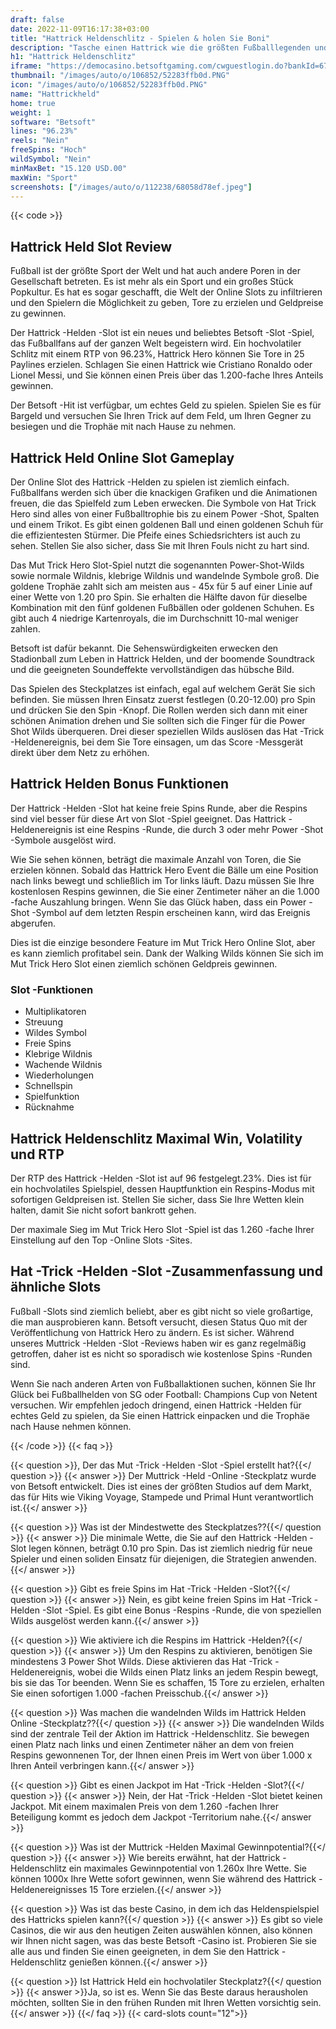 ```yaml
---
draft: false
date: 2022-11-09T16:17:38+03:00
title: "Hattrick Heldenschlitz - Spielen & holen Sie Boni"
description: "Tasche einen Hattrick wie die größten Fußballlegenden und bringen die Trophäe in Betsofts Hattrick Hero nach Hause, ein Slot mit Respins, der über 1.200x Ihre Wette gewinnt."
h1: "Hattrick Heldenschlitz"
iframe: "https://democasino.betsoftgaming.com/cwguestlogin.do?bankId=675&CDN=AUTO&gameId=832"
thumbnail: "/images/auto/o/106852/52283ffb0d.PNG"
icon: "/images/auto/o/106852/52283ffb0d.PNG"
name: "Hattrickheld"
home: true
weight: 1
software: "Betsoft"
lines: "96.23%"
reels: "Nein"
freeSpins: "Hoch"
wildSymbol: "Nein"
minMaxBet: "15.120 USD.00"
maxWin: "Sport"
screenshots: ["/images/auto/o/112238/68058d78ef.jpeg"]
---
```


{{< code >}}<h2>Hattrick Held Slot Review</h2><p>Fußball ist der größte Sport der Welt und hat auch andere Poren in der Gesellschaft betreten. Es ist mehr als ein Sport und ein großes Stück Popkultur. Es hat es sogar geschafft, die Welt der Online Slots zu infiltrieren und den Spielern die Möglichkeit zu geben, Tore zu erzielen und Geldpreise zu gewinnen.</p><p>Der Hattrick -Helden -Slot ist ein neues und beliebtes Betsoft -Slot -Spiel, das Fußballfans auf der ganzen Welt begeistern wird. Ein hochvolatiler Schlitz mit einem RTP von 96.23%, Hattrick Hero können Sie Tore in 25 Paylines erzielen. Schlagen Sie einen Hattrick wie Cristiano Ronaldo oder Lionel Messi, und Sie können einen Preis über das 1.200-fache Ihres Anteils gewinnen.</p><p>Der Betsoft -Hit ist verfügbar, um echtes Geld zu spielen. Spielen Sie es für Bargeld und versuchen Sie Ihren Trick auf dem Feld, um Ihren Gegner zu besiegen und die Trophäe mit nach Hause zu nehmen.</p><h2>Hattrick Held Online Slot Gameplay</h2><p>Der Online Slot des Hattrick -Helden zu spielen ist ziemlich einfach. Fußballfans werden sich über die knackigen Grafiken und die Animationen freuen, die das Spielfeld zum Leben erwecken. Die Symbole von Hat Trick Hero sind alles von einer Fußballtrophie bis zu einem Power -Shot, Spalten und einem Trikot. Es gibt einen goldenen Ball und einen goldenen Schuh für die effizientesten Stürmer. Die Pfeife eines Schiedsrichters ist auch zu sehen. Stellen Sie also sicher, dass Sie mit Ihren Fouls nicht zu hart sind.</p><p>Das Mut Trick Hero Slot-Spiel nutzt die sogenannten Power-Shot-Wilds sowie normale Wildnis, klebrige Wildnis und wandelnde Symbole groß. Die goldene Trophäe zahlt sich am meisten aus - 45x für 5 auf einer Linie auf einer Wette von 1.20 pro Spin. Sie erhalten die Hälfte davon für dieselbe Kombination mit den fünf goldenen Fußbällen oder goldenen Schuhen. Es gibt auch 4 niedrige Kartenroyals, die im Durchschnitt 10-mal weniger zahlen.</p><p>Betsoft ist dafür bekannt. Die Sehenswürdigkeiten erwecken den Stadionball zum Leben in Hattrick Helden, und der boomende Soundtrack und die geeigneten Soundeffekte vervollständigen das hübsche Bild.</p><p>Das Spielen des Steckplatzes ist einfach, egal auf welchem Gerät Sie sich befinden. Sie müssen Ihren Einsatz zuerst festlegen (0.20-12.00) pro Spin und drücken Sie den Spin -Knopf. Die Rollen werden sich dann mit einer schönen Animation drehen und Sie sollten sich die Finger für die Power Shot Wilds überqueren. Drei dieser speziellen Wilds auslösen das Hat -Trick -Heldenereignis, bei dem Sie Tore einsagen, um das Score -Messgerät direkt über dem Netz zu erhöhen.</p><h2>Hattrick Helden Bonus Funktionen</h2><p>Der Hattrick -Helden -Slot hat keine freie Spins Runde, aber die Respins sind viel besser für diese Art von Slot -Spiel geeignet. Das Hattrick -Heldenereignis ist eine Respins -Runde, die durch 3 oder mehr Power -Shot -Symbole ausgelöst wird.</p><p>Wie Sie sehen können, beträgt die maximale Anzahl von Toren, die Sie erzielen können. Sobald das Hattrick Hero Event die Bälle um eine Position nach links bewegt und schließlich im Tor links läuft. Dazu müssen Sie Ihre kostenlosen Respins gewinnen, die Sie einer Zentimeter näher an die 1.000 -fache Auszahlung bringen. Wenn Sie das Glück haben, dass ein Power -Shot -Symbol auf dem letzten Respin erscheinen kann, wird das Ereignis abgerufen.</p><p>Dies ist die einzige besondere Feature im Mut Trick Hero Online Slot, aber es kann ziemlich profitabel sein. Dank der Walking Wilds können Sie sich im Mut Trick Hero Slot einen ziemlich schönen Geldpreis gewinnen.</p><h3>
Slot -Funktionen</h3><ul>
<li></span>
Multiplikatoren</li>
<li></span>
Streuung</li>
<li></span>
Wildes Symbol</li>
<li></span>
Freie Spins</li>
<li></span>
Klebrige Wildnis</li>
<li></span>
Wachende Wildnis</li>
<li></span>
Wiederholungen</li>
<li></span>
Schnellspin</li>
<li></span>
Spielfunktion</li>
<li></span>
Rücknahme</li></ul><h2>Hattrick Heldenschlitz Maximal Win, Volatility und RTP</h2><p>Der RTP des Hattrick -Helden -Slot ist auf 96 festgelegt.23%. Dies ist für ein hochvolatiles Spielspiel, dessen Hauptfunktion ein Respins-Modus mit sofortigen Geldpreisen ist. Stellen Sie sicher, dass Sie Ihre Wetten klein halten, damit Sie nicht sofort bankrott gehen.</p><p>Der maximale Sieg im Mut Trick Hero Slot -Spiel ist das 1.260 -fache Ihrer Einstellung auf den Top -Online Slots -Sites.</p><h2>Hat -Trick -Helden -Slot -Zusammenfassung und ähnliche Slots</h2><p>Fußball -Slots sind ziemlich beliebt, aber es gibt nicht so viele großartige, die man ausprobieren kann. Betsoft versucht, diesen Status Quo mit der Veröffentlichung von Hattrick Hero zu ändern. Es ist sicher. Während unseres Muttrick -Helden -Slot -Reviews haben wir es ganz regelmäßig getroffen, daher ist es nicht so sporadisch wie kostenlose Spins -Runden sind.</p><p>Wenn Sie nach anderen Arten von Fußballaktionen suchen, können Sie Ihr Glück bei Fußballhelden von SG oder Football: Champions Cup von Netent versuchen. Wir empfehlen jedoch dringend, einen Hattrick -Helden für echtes Geld zu spielen, da Sie einen Hattrick einpacken und die Trophäe nach Hause nehmen können.</p>
{{< /code >}}
{{< faq >}}

{{< question >}}, Der das Mut -Trick -Helden -Slot -Spiel erstellt hat?{{</ question >}}
{{< answer >}} Der Muttrick -Held -Online -Steckplatz wurde von Betsoft entwickelt. Dies ist eines der größten Studios auf dem Markt, das für Hits wie Viking Voyage, Stampede und Primal Hunt verantwortlich ist.{{</ answer >}}

{{< question >}} Was ist der Mindestwette des Steckplatzes??{{</ question >}}
{{< answer >}} Die minimale Wette, die Sie auf den Hattrick -Helden -Slot legen können, beträgt 0.10 pro Spin. Das ist ziemlich niedrig für neue Spieler und einen soliden Einsatz für diejenigen, die Strategien anwenden.{{</ answer >}}

{{< question >}} Gibt es freie Spins im Hat -Trick -Helden -Slot?{{</ question >}}
{{< answer >}} Nein, es gibt keine freien Spins im Hat -Trick -Helden -Slot -Spiel. Es gibt eine Bonus -Respins -Runde, die von speziellen Wilds ausgelöst werden kann.{{</ answer >}}

{{< question >}} Wie aktiviere ich die Respins im Hattrick -Helden?{{</ question >}}
{{< answer >}} Um den Respins zu aktivieren, benötigen Sie mindestens 3 Power Shot Wilds. Diese aktivieren das Hat -Trick -Heldenereignis, wobei die Wilds einen Platz links an jedem Respin bewegt, bis sie das Tor beenden. Wenn Sie es schaffen, 15 Tore zu erzielen, erhalten Sie einen sofortigen 1.000 -fachen Preisschub.{{</ answer >}}

{{< question >}} Was machen die wandelnden Wilds im Hattrick Helden Online -Steckplatz??{{</ question >}}
{{< answer >}} Die wandelnden Wilds sind der zentrale Teil der Aktion im Hattrick -Heldenschlitz. Sie bewegen einen Platz nach links und einen Zentimeter näher an dem von freien Respins gewonnenen Tor, der Ihnen einen Preis im Wert von über 1.000 x Ihren Anteil verbringen kann.{{</ answer >}}

{{< question >}} Gibt es einen Jackpot im Hat -Trick -Helden -Slot?{{</ question >}}
{{< answer >}} Nein, der Hat -Trick -Helden -Slot bietet keinen Jackpot. Mit einem maximalen Preis von dem 1.260 -fachen Ihrer Beteiligung kommt es jedoch dem Jackpot -Territorium nahe.{{</ answer >}}

{{< question >}} Was ist der Muttrick -Helden Maximal Gewinnpotential?{{</ question >}}
{{< answer >}} Wie bereits erwähnt, hat der Hattrick -Heldenschlitz ein maximales Gewinnpotential von 1.260x Ihre Wette. Sie können 1000x Ihre Wette sofort gewinnen, wenn Sie während des Hattrick -Heldenereignisses 15 Tore erzielen.{{</ answer >}}

{{< question >}} Was ist das beste Casino, in dem ich das Heldenspielspiel des Hattricks spielen kann?{{</ question >}}
{{< answer >}} Es gibt so viele Casinos, die wir aus den heutigen Zeiten auswählen können, also können wir Ihnen nicht sagen, was das beste Betsoft -Casino ist. Probieren Sie sie alle aus und finden Sie einen geeigneten, in dem Sie den Hattrick -Heldenschlitz genießen können.{{</ answer >}}

{{< question >}} Ist Hattrick Held ein hochvolatiler Steckplatz?{{</ question >}}
{{< answer >}}Ja, so ist es. Wenn Sie das Beste daraus herausholen möchten, sollten Sie in den frühen Runden mit Ihren Wetten vorsichtig sein.{{</ answer >}}
{{</ faq >}}
{{< card-slots count="12">}}